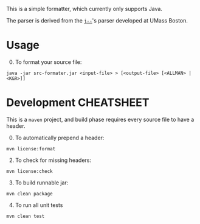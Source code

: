 This is a simple formatter, which currently only supports Java.

The parser is derived from the <a href="http://www.cs.umb.edu/j--/">`j--`</a>'s parser developed at UMass Boston.

Usage
=======

0) To format your source file:

`java -jar src-formater.jar <input-file> > [<output-file> [<ALLMAN> | <K&R>]]`

 

Development CHEATSHEET
======================

This is a `maven` project, and  build phase requires every source file to have a header.

0) To automatically prepend a header:

`mvn license:format`

2) To check for missing headers:

`mvn license:check`

3) To build runnable jar:

`mvn clean package`

4) To run all unit tests

`mvn clean test`



